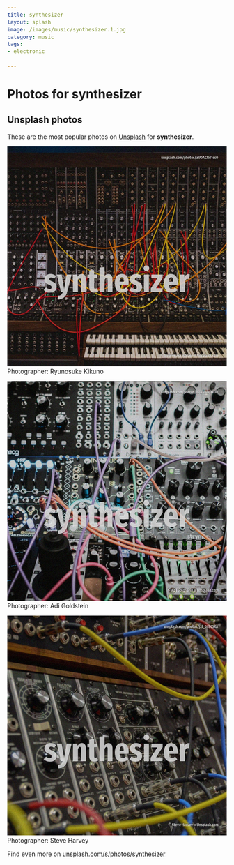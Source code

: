 ```yaml
---
title: synthesizer
layout: splash
image: /images/music/synthesizer.1.jpg
category: music
tags:
- electronic

---
```

# Photos for synthesizer
 
## Unsplash photos
These are the most popular photos on [Unsplash](https://unsplash.com) for **synthesizer**.
 
![synthesizer](/images/music/synthesizer.1.jpg)
Photographer:  Ryunosuke Kikuno
 
![synthesizer](/images/music/synthesizer.2.jpg)
Photographer:  Adi Goldstein
 
![synthesizer](/images/music/synthesizer.3.jpg)
Photographer:  Steve Harvey
 
Find even more on [unsplash.com/s/photos/synthesizer](https://unsplash.com/s/photos/synthesizer)
 
